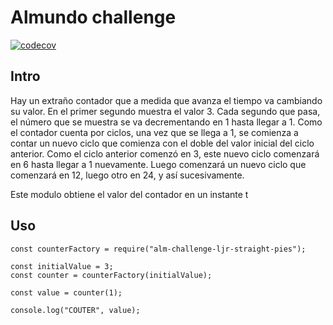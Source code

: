 # Almundo challenge

[![codecov](https://codecov.io/gh/lucianorusso/alm-challenge-ljr-straight-pies/branch/master/graph/badge.svg)](https://codecov.io/gh/lucianorusso/alm-challenge-ljr-straight-pies)

## Intro

Hay un extraño contador que a medida que avanza el tiempo va cambiando su valor. En el primer segundo muestra el valor 3. Cada segundo que pasa, el número que se muestra se va decrementando en 1 hasta llegar a 1. Como el contador cuenta por ciclos, una vez que se llega a 1, se comienza a contar un nuevo ciclo que comienza con el doble del valor inicial del ciclo anterior. Como el ciclo anterior comenzó en 3, este nuevo ciclo comenzará en 6 hasta llegar a 1 nuevamente. Luego comenzará un nuevo ciclo que comenzará en 12, luego otro en 24, y así sucesivamente.

Este modulo obtiene el valor del contador en un instante t

## Uso

```javacript
const counterFactory = require("alm-challenge-ljr-straight-pies");

const initialValue = 3;
const counter = counterFactory(initialValue);

const value = counter(1);

console.log("COUTER", value);
```

